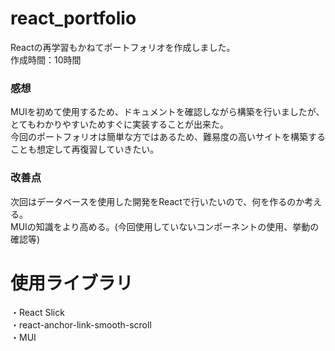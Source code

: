 # react_portfolio
Reactの再学習もかねてポートフォリオを作成しました。<br>
作成時間：10時間<br>
### 感想<br>
MUIを初めて使用するため、ドキュメントを確認しながら構築を行いましたが、とてもわかりやすいためすぐに実装することが出来た。<br>
今回のポートフォリオは簡単な方ではあるため、難易度の高いサイトを構築することも想定して再復習していきたい。<br>
### 改善点<br>
次回はデータベースを使用した開発をReactで行いたいので、何を作るのか考える。<br>
MUIの知識をより高める。(今回使用していないコンポーネントの使用、挙動の確認等)<br>

# 使用ライブラリ
・React Slick<br>
・react-anchor-link-smooth-scroll<br>
・MUI<br>
